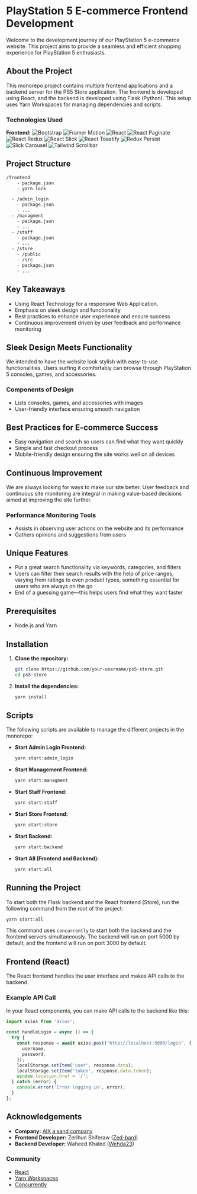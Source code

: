 # PlayStation 5 E-commerce Frontend Development
Welcome to the development journey of our PlayStation 5 e-commerce website. This project aims to provide a seamless and efficient shopping experience for PlayStation 5 enthusiasts.

## About the Project

This monorepo project contains multiple frontend applications and a backend server for the PS5 Store application. The frontend is developed using React, and the backend is developed using Flask (Python). This setup uses Yarn Workspaces for managing dependencies and scripts.

### Technologies Used

**Frontend:**
![Bootstrap](https://img.shields.io/badge/Bootstrap-563D7C?style=flat&logo=bootstrap&logoColor=white)
![Framer Motion](https://img.shields.io/badge/Framer%20Motion-black?style=flat&logo=framer&logoColor=white)
![React](https://img.shields.io/badge/React-20232A?style=flat&logo=react&logoColor=61DAFB)
![React Paginate](https://img.shields.io/badge/React%20Paginate-20232A?style=flat&logo=react&logoColor=61DAFB)
![React Redux](https://img.shields.io/badge/React%20Redux-764ABC?style=flat&logo=redux&logoColor=white)
![React Slick](https://img.shields.io/badge/React%20Slick-20232A?style=flat&logo=react&logoColor=61DAFB)
![React Toastify](https://img.shields.io/badge/React%20Toastify-20232A?style=flat&logo=react&logoColor=61DAFB)
![Redux Persist](https://img.shields.io/badge/Redux%20Persist-764ABC?style=flat&logo=redux&logoColor=white)
![Slick Carousel](https://img.shields.io/badge/Slick%20Carousel-20232A?style=flat&logo=react&logoColor=61DAFB)
![Tailwind Scrollbar](https://img.shields.io/badge/Tailwind%20Scrollbar-38B2AC?style=flat&logo=tailwind-css&logoColor=white)

## Project Structure


```txt
/frontend
    - package.json
    - yarn.lock

  - /admin_login
    - package.json
    - ...
  - /managment
    - package.json
    - ...
  - /staff
    - package.json
    - ...
  - /store
    - /public
    - /src
    - package.json
    - ...
```

## Key Takeaways
- Using React Technology for a responsive Web Application.
- Emphasis on sleek design and functionality
- Best practices to enhance user experience and ensure success
- Continuous improvement driven by user feedback and performance monitoring

## Sleek Design Meets Functionality
We intended to have the website look stylish with easy-to-use functionalities. Users surfing it comfortably can browse through PlayStation 5 consoles, games, and accessories.

### Components of Design
- Lists consoles, games, and accessories with images
- User-friendly interface ensuring smooth navigation

## Best Practices for E-commerce Success
- Easy navigation and search so users can find what they want quickly
- Simple and fast checkout process
- Mobile-friendly design ensuring the site works well on all devices

## Continuous Improvement
We are always looking for ways to make our site better. User feedback and continuous site monitoring are integral in making value-based decisions aimed at improving the site further.

### Performance Monitoring Tools
- Assists in observing user actions on the website and its performance
- Gathers opinions and suggestions from users

## Unique Features
- Put a great search functionality via keywords, categories, and filters
- Users can filter their search results with the help of price ranges, varying from ratings to even product types, something essential for users who are always on the go
- End of a guessing game—this helps users find what they want faster

## Prerequisites

- Node.js and Yarn

## Installation

1. **Clone the repository:**

   ```bash
   git clone https://github.com/your-username/ps5-store.git
   cd ps5-store
   ```

2. **Install the dependencies:**

   ```bash
   yarn install
   ```

## Scripts

The following scripts are available to manage the different projects in the monorepo:

- **Start Admin Login Frontend:**

  ```bash
  yarn start:admin_login
  ```

- **Start Management Frontend:**

  ```bash
  yarn start:managment
  ```

- **Start Staff Frontend:**

  ```bash
  yarn start:staff
  ```

- **Start Store Frontend:**

  ```bash
  yarn start:store
  ```

- **Start Backend:**

  ```bash
  yarn start:backend
  ```

- **Start All (Frontend and Backend):**

  ```bash
  yarn start:all
  ```

## Running the Project

To start both the Flask backend and the React frontend (Store), run the following command from the root of the project:

```bash
yarn start:all
```

This command uses `concurrently` to start both the backend and the frontend servers simultaneously. The backend will run on port 5000 by default, and the frontend will run on port 3000 by default.

## Frontend (React)

The React frontend handles the user interface and makes API calls to the backend.

### Example API Call

In your React components, you can make API calls to the backend like this:

```jsx
import axios from 'axios';

const handleLogin = async () => {
  try {
    const response = await axios.post('http://localhost:5000/login', {
      username,
      password,
    });
    localStorage.setItem('user', response.data);
    localStorage.setItem('token', response.data.token);
    window.location.href = '/';
  } catch (error) {
    console.error('Error logging in', error);
  }
};
```

## Acknowledgements

- **Company:** [AlX a sand company](https://www.alxafrica.com/)
- **Frontend Developer:** Zerihun Shiferaw ([Zed-bard](https://github.com/Zed-bard))
- **Backend Developer:** Waheed Khaled ([Wehda23](https://github.com/Wehda23))

### Community

- [React](https://reactjs.org/)
- [Yarn Workspaces](https://classic.yarnpkg.com/en/docs/workspaces/)
- [Concurrently](https://www.npmjs.com/package/concurrently)
